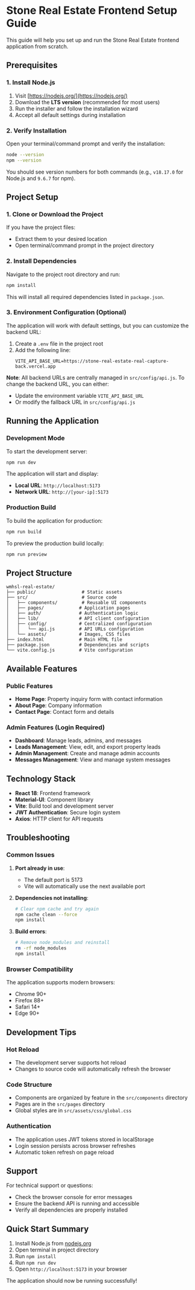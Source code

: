 # Stone Real Estate Frontend Setup Guide

This guide will help you set up and run the Stone Real Estate frontend application from scratch.

## Prerequisites

### 1. Install Node.js

1. Visit [https://nodejs.org/](https://nodejs.org/)
2. Download the **LTS version** (recommended for most users)
3. Run the installer and follow the installation wizard
4. Accept all default settings during installation

### 2. Verify Installation

Open your terminal/command prompt and verify the installation:

```bash
node --version
npm --version
```

You should see version numbers for both commands (e.g., `v18.17.0` for Node.js and `9.6.7` for npm).

## Project Setup

### 1. Clone or Download the Project

If you have the project files:
- Extract them to your desired location
- Open terminal/command prompt in the project directory

### 2. Install Dependencies

Navigate to the project root directory and run:

```bash
npm install
```

This will install all required dependencies listed in `package.json`.

### 3. Environment Configuration (Optional)

The application will work with default settings, but you can customize the backend URL:

1. Create a `.env` file in the project root
2. Add the following line:
   ```
   VITE_API_BASE_URL=https://stone-real-estate-real-capture-back.vercel.app
   ```

**Note**: All backend URLs are centrally managed in `src/config/api.js`. To change the backend URL, you can either:
- Update the environment variable `VITE_API_BASE_URL`
- Or modify the fallback URL in `src/config/api.js`

## Running the Application

### Development Mode

To start the development server:

```bash
npm run dev
```

The application will start and display:
- **Local URL**: `http://localhost:5173`
- **Network URL**: `http://[your-ip]:5173`

### Production Build

To build the application for production:

```bash
npm run build
```

To preview the production build locally:

```bash
npm run preview
```

## Project Structure

```
wmhsl-real-estate/
├── public/                 # Static assets
├── src/                    # Source code
│   ├── components/         # Reusable UI components
│   ├── pages/             # Application pages
│   ├── auth/              # Authentication logic
│   ├── lib/               # API client configuration
│   ├── config/            # Centralized configuration
│   │   └── api.js         # API URLs configuration
│   └── assets/            # Images, CSS files
├── index.html             # Main HTML file
├── package.json           # Dependencies and scripts
└── vite.config.js         # Vite configuration
```

## Available Features

### Public Features
- **Home Page**: Property inquiry form with contact information
- **About Page**: Company information
- **Contact Page**: Contact form and details

### Admin Features (Login Required)
- **Dashboard**: Manage leads, admins, and messages
- **Leads Management**: View, edit, and export property leads
- **Admin Management**: Create and manage admin accounts
- **Messages Management**: View and manage system messages

## Technology Stack

- **React 18**: Frontend framework
- **Material-UI**: Component library
- **Vite**: Build tool and development server
- **JWT Authentication**: Secure login system
- **Axios**: HTTP client for API requests

## Troubleshooting

### Common Issues

1. **Port already in use**: 
   - The default port is 5173
   - Vite will automatically use the next available port

2. **Dependencies not installing**:
   ```bash
   # Clear npm cache and try again
   npm cache clean --force
   npm install
   ```

3. **Build errors**:
   ```bash
   # Remove node_modules and reinstall
   rm -rf node_modules
   npm install
   ```

### Browser Compatibility

The application supports modern browsers:
- Chrome 90+
- Firefox 88+
- Safari 14+
- Edge 90+

## Development Tips

### Hot Reload
- The development server supports hot reload
- Changes to source code will automatically refresh the browser

### Code Structure
- Components are organized by feature in the `src/components` directory
- Pages are in the `src/pages` directory
- Global styles are in `src/assets/css/global.css`

### Authentication
- The application uses JWT tokens stored in localStorage
- Login session persists across browser refreshes
- Automatic token refresh on page reload

## Support

For technical support or questions:
- Check the browser console for error messages
- Ensure the backend API is running and accessible
- Verify all dependencies are properly installed

## Quick Start Summary

1. Install Node.js from [nodejs.org](https://nodejs.org/)
2. Open terminal in project directory
3. Run `npm install`
4. Run `npm run dev`
5. Open `http://localhost:5173` in your browser

The application should now be running successfully!